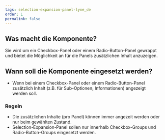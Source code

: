 ```yaml
---
tags: selection-expansion-panel-lyne_de
order: 1
permalink: false
---
```


## Was macht die Komponente?
Sie wird um ein Checkbox-Panel oder einem Radio-Button-Panel gewrappt und bietet die Möglichkeit an für die Panels zusätzlichen Inhalt anzuzeigen.

## Wann soll die Komponente eingesetzt werden?
* Wenn bei einem Checkbox-Panel oder einem Radio-Button-Panel zusätzlich Inhalt (z.B. für Sub-Optionen, Informationen) angezeigt werden soll.

### Regeln
* Die zusätzlichen Inhalte (pro Panel) können immer angezeit werden oder nur beim gewählten Zustand.
* Selection-Expansion-Panel sollen nur innerhalb Checkbox-Groups und Radio-Button-Groups eingesetzt werden.
